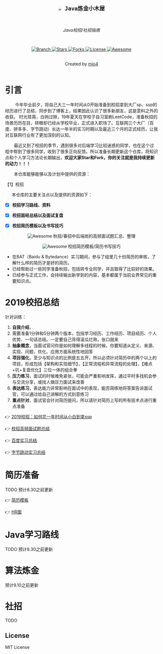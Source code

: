 <h2 align="center"><code>☕ Java炼金小木屋</code></h2>

<br>
    <p align="center"><i>Java校招/社招指南</i></p>
<br>

<p align="center">
  <a href="https://github.com/mio4/Java-Gold.git">
    <img src="https://img.shields.io/badge/Branch-master-green.svg?longCache=true"
        alt="Branch">
  </a>
  <a href="https://github.com/mio4/Java-Gold/stargazers">
    <img src="https://img.shields.io/github/stars/mio4/Java-Gold"
        alt="Stars">
  </a>
    <a href="https://github.com/mio4/Java-Gold/network/members">
    <img src="https://img.shields.io/github/forks/mio4/Java-Gold"
        alt="Forks">
  </a>
  <a href="https://github.com/mio4/Java-Gold">
    <img src="https://img.shields.io/badge/License-GNU-blue.svg?longCache=true"
        alt="License">
  </a>
   <a href="https://github.com/mio4/Java-Gold">
   <img src="https://cdn.rawgit.com/sindresorhus/awesome/d7305f38d29fed78fa85652e3a63e154dd8e8829/media/badge.svg"
        alt="Awesome">
  </a>
</p>
<br>
    <div align="center">
      Created by
      <a href="https://github.com/mio4">mio4</a>
    </div>
<br>





# 引言

&ensp; &ensp; &ensp; 今年毕业前夕，将自己大三一年时间从0开始准备到校招拿到大厂sp、ssp的经历进行了总结，同步到了博客上，结果因此认识了很多新朋友，这是意料之外的收获。 时光荏苒，白驹过隙，19年夏天在学校子自习室刷LeetCode，准备秋招的场景历历在目，转眼却已经从学校毕业，正式进入职场了。互联网三个大厂（百度、拼多多、字节跳动）长达一年半的实习时期以及最近三个月的正式经历，让我对互联网行业有了更加深刻的认知。

&ensp; &ensp;&ensp;   最近又到了校招的季节，遇到很多对后端学习比较迷惑的同学，也在这个过程中帮到了很多同学，收到了很多正向反馈。所以准备长期更新这个仓库，将知识点和个人学习方法论长期输出，**欢迎大家Star和Fork，你的关注就是我持续更新的动力！！！**



&ensp; &ensp;&ensp;   本仓库能够能够以及计划中提供的资源：

【1】校招





&ensp; &ensp; 本仓库的主要关注点以及提供的资源如下：



- [x] **校招学习路线、资料**
- [x] **校招面经总结以及面试复盘**
- [x] **校招简历模板以及书写技巧**



<p align="center">
<a>
<img src="https://img.shields.io/badge/%E6%A0%A1%E6%8B%9B-%E9%AB%98%E9%A2%91%E9%9D%A2%E7%BB%8F-brightgreen"
        alt="Awesome"> 
</a> 秋招/春招中后端岗的高频面试题汇总、整理
</p>



<p align="center">
<a>
<img src="https://img.shields.io/badge/%E6%A0%A1%E6%8B%9B-%E7%AE%80%E5%8E%86%E5%87%86%E5%A4%87-orange"
        alt="Awesome"> 
</a> 校招简历模板/简历书写技巧
</p>




- 在BAT（Baidu & Bytedance）实习期间，参与了组里几十份简历的审核，了解什么样的简历才是好的简历。
- 已经帮助过一些同学准备秋招，包括转专业同学，并且取得了比较好的效果。
- 已经参与正式工作，会持续输出新学到的内容，基本都属于当前业界常见的重要知识点。







# 2019校招总结

针对训练：

1. **自我介绍**，
2. 需要准备1分钟和5分钟两个版本，包括学习经历、工作经历、项目经历、个人优势、一句话总结。一定要自己背得滚瓜烂熟，张口就来
3. **抽象概念**，当面试官问你是如何理解多线程的时候，你要知道从定义、来源、实现、问题、优化、应用方面系统性地回答
4. **项目强化**，至少与知识点的比例是五五开，所以必须针对简历中的两个以上的项目，形成包括【架构和实现细节】，【正常流程和异常流程的处理】，【难点+坑+复盘优化】三位一体的组合拳
5. **压力练习**，面试的时候难免紧张，可能会严重影响发挥，通过平时多找机会参与交流分享，或找人做压力面试来改善
6. **表达练习**，表达能力非常影响在面试中的表现，能否简练地将答案告诉面试官，可以通过给自己讲解的方式刻意练习
7. **重点针对**，面试官会针对简历提问，所以请针对简历上写的所有技术点进行重点准备





:point_right:  [2019校招：如何花一年时间从小白到拿ssp](https://github.com/mio4/Java-Gold/blob/master/01-campus/2019-campus-interview.md)



:point_right: [校招高频面试题总结](https://github.com/mio4/Java-Gold/blob/master/01-campus/2019-campus-note.pdf)



:point_right: [百度实习总结](https://www.zhihu.com/question/341515180/answer/1270104555)



:point_right: [字节跳动实习总结](https://www.zhihu.com/question/28881353/answer/1186999283)



# 简历准备 

TODO 预计8.30之前更新

:point_right: [简历模板]()

:point_right: [HR面]()



# Java学习路线

TODO 预计8.30之前更新









# 算法炼金

预计9.10之前更新





# 社招

TODO













## License

MIT License











